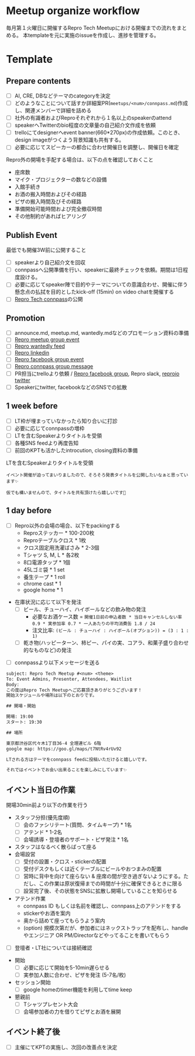 # Meetup organize workflow

毎月第１火曜日に開催するRepro Tech Meetupにおける開催までの流れをまとめる。
本templateを元に実施のissueを作成し、進捗を管理する。

# Template

## Prepare contents

- [ ] AI, CRE, DBなどテーマのcategoryを決定
- [ ] どのようなことについて話すか詳細案PR(`meetups/<num>/connpass.md`)作成し、関連メンバーで詳細を詰める
- [ ] 社外の有識者およびReproそれぞれから１名以上のspeakerのattend
- [ ] speakerへTwitterのbio程度の文章量の自己紹介文作成を依頼
- [ ] trelloにてdesignerへevent banner(660*270px)の作成依頼。このとき、design imageがつくよう背景知識も共有する。
- [ ] 必要に応じてスピーカーの都合に合わせ開催日を調整し、開催日を確定

Repro外の開場を手配する場合は、以下の点を確認しておくこと

- 座席数
- マイク・プロジェクターの数などの設備
- 入館手続き
- お酒の搬入時間およびその経路
- ピザの搬入時間及びその経路
- 準備開始可能時間および完全撤収時間
- その他制約があればヒアリング

## Publish Event

最低でも開催3W前に公開すること

- [ ] speakerより自己紹介文を回収
- [ ] connpassへ公開準備を行い、speakerに最終チェックを依頼。期間は1日程度設ける。
- [ ] 必要に応じてspeaker陣で目的やテーマについての意識合わせ、開催に伴う懸念点の払拭を目的としたkick-off (15min) on video chatを開催する
- [ ] [Repro Tech connpass](https://repro-tech.connpass.com/)の公開

## Promotion

- [ ] announce.md, meetup.md, wantedly.mdなどのプロモーション資料の準備
- [ ] [Repro meetup group event](https://www.meetup.com/reproio/)
- [ ] [Repro wantedly feed](https://www.wantedly.com/companies/repro/feed)
- [ ] [Repro linkedin](https://www.linkedin.com/company/repro-inc-/)
- [ ] [Repro facebook group event](https://www.facebook.com/pg/reproio/events/)
- [ ] [Repro connpass group message](https://repro.connpass.com/)
- [ ] PR担当にtrelloより依頼 / [Repro facebook group](https://www.facebook.com/reproio/), Repro slack, [reproio twitter](https://twitter.com/reproio?lang=en)
- [ ] Speakerにtwitter, facebookなどのSNSでの拡散

## 1 week before

- [ ] LT枠が埋まっていなかったら知り合いに打診
- [ ] 必要に応じてconnpassの増枠
- [ ] LTを含むSpeakerよりタイトルを受領
- [ ] 各種SNS feedより再度告知
- [ ] 前回のKPTも活かしたintrocution, closing資料の準備

LTを含むSpeakerよりタイトルを受領

```
イベント開催が迫ってまいりましたので、そろそろ発表タイトルを公開したいなぁと思っています✨

仮でも構いませんので、タイトルを共有頂けたら嬉しいです🙏
```


## 1 day before

- [ ] Repro以外の会場の場合、以下をpackingする
    - Reproステッカー * 100-200枚
    - Reproテーブルクロス * 1枚
    - クロス固定用洗濯ばさみ * 2-3個
    - Tシャツ S, M, L * 各2枚
    - 8口電源タップ * 1個
    - 45Lゴミ袋 * 1 set
    - 養生テープ * 1 roll
    - chrome cast * 1
    - google home * 1
- 在庫状況に応じて以下を発注
    - [ ] ビール、チューハイ、ハイボールなどの飲み物の発注
      - 必要なお酒ケース数 = `開催1日前の申込者数 * 当日キャンセルしない率 0.9 * 実参加率 0.7 * 一人あたりの平均消費缶 1.8 / 24`
      - 注文比率: `(ビール : チューハイ : ハイボール(オプション)) = (3 : 1 : 1)`
    - [ ] 乾き物(ハッピーターン、柿ピー、パイの実、コアラ、和菓子盛り合わせ的なものなど)の発注
- [ ] connpassより以下メッセージを送る

```txt
subject: Repro Tech Meetup #<num> <theme>
To: Event Admins, Presenter, Attendees, Waitlist
Body:
この度はRepro Tech Meetupへご応募頂きありがとうございます！
開始スケジュールや場所は以下のとおりです。

## 開場・開始

開場: 19:00
スタート: 19:30

## 場所

東京都渋谷区代々木1丁目36-4 全理連ビル 6階
google map: https://goo.gl/maps/t7NtRv4rUv92

LTされる方はテーマをconnpass feedに投稿いただけると嬉しいです。

それではイベントでお会い出来ることを楽しみにしています✨
```

## イベント当日の作業

開場30min前より以下の作業を行う

- スタッフ分担(優先度順)
    - [ ] 会のファシリテート(質問、タイムキープ) * 1名
    - [ ] アテンド * 1-2名
    - [ ] 会場誘導・登壇者のサポート・ピザ発注 * 1名
- スタッフはなるべく散らばって座る
- 会場設営
    - [ ] 受付の設置・クロス・stickerの配置
    - [ ] 受付デスクもしくは近くテーブルにビールやおつまみの配置
    - [ ] 営時に背中を向けて座らない & 座席の間が空き過ぎないようにする。ただし、この作業は原状復帰までの時間が十分に確保できるときに限る
    - [ ] 設営完了後、その状態をSNSに拡散し開場していることを知らせる
- アテンド作業
    - connpass ID もしくは名前を確認し、connpass上のアテンドをする
    - stickerやお酒を案内
    - 奥から詰めて座ってもらうよう案内
    - (option) 規模次第だが、参加者にはネックストラップを配布し、handleやエンジニア OR PM/Directorなどやってることを書いてもらう
- [ ] 登壇者・LT社については接続確認
- 開始
    - [ ] 必要に応じて開始を5-10min遅らせる
    - [ ] 実参加人数に合わせ、ピザを発注 (5-7名/枚)
- セッション開始
    - [ ] google homeのtimer機能を利用してtime keep
- 懇親前
    - [ ] Tシャツプレセント大会
    - [ ] 会場参加者の力を借りてピザとお酒を展開

## イベント終了後

- [ ] 主催にてKPTの実施し、次回の改善点を決定
